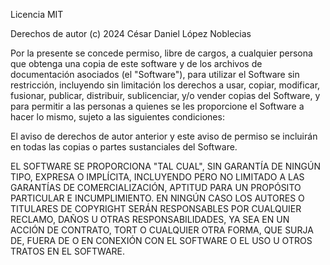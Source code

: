Licencia MIT

Derechos de autor (c) 2024 César Daniel López Noblecias

Por la presente se concede permiso, libre de cargos, a cualquier persona que obtenga una copia de este software y de los archivos de documentación asociados (el "Software"), para utilizar el Software sin restricción, incluyendo sin limitación los derechos a usar, copiar, modificar, fusionar, publicar, distribuir, sublicenciar, y/o vender copias del Software, y para permitir a las personas a quienes se les proporcione el Software a hacer lo mismo, sujeto a las siguientes condiciones:

El aviso de derechos de autor anterior y este aviso de permiso se incluirán en todas las copias o partes sustanciales del Software.

EL SOFTWARE SE PROPORCIONA "TAL CUAL", SIN GARANTÍA DE NINGÚN TIPO, EXPRESA O IMPLÍCITA, INCLUYENDO PERO NO LIMITADO A LAS GARANTÍAS DE COMERCIALIZACIÓN, APTITUD PARA UN PROPÓSITO PARTICULAR E INCUMPLIMIENTO. EN NINGÚN CASO LOS AUTORES O TITULARES DE COPYRIGHT SERÁN RESPONSABLES POR CUALQUIER RECLAMO, DAÑOS U OTRAS RESPONSABILIDADES, YA SEA EN UN ACCIÓN DE CONTRATO, TORT O CUALQUIER OTRA FORMA, QUE SURJA DE, FUERA DE O EN CONEXIÓN CON EL SOFTWARE O EL USO U OTROS TRATOS EN EL SOFTWARE.
